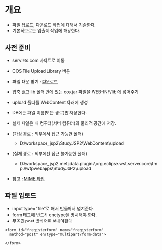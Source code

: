 # 개요 
- 파일 업로드, 다운로드 작업에 대해서 기술한다.
- 기본적으로는 입출력 작업에 해당한다. 

## 사전 준비
- servlets.com 사이트로 이동
- COS File Upload Library 버튼
- 파일 다운 받기 : [다운로드](http://servlets.com/cos/cos-20.08.zip)
- 압축 풀고 lib 폴더 안에 있는 cos.jar 파일을 WEB-INF/lib 에 넣어주기.

- upload 폴더를 WebContent 아래에 생성

- DB에는 파일 이름(또는 경로)만 저장한다. 
- 실제 파일은 내 컴퓨터(서버 컴퓨터)의 물리적 공간에 저장. 

- (가상 경로 : 외부에서 접근 가능한 폴더)
  - D:\workspace_jsp2\StudyJSP2\WebContent\upload
- (실제 경로 : 외부에선 접근 불가능한 폴더)
  - D:\workspace_jsp2\.metadata\.plugins\org.eclipse.wst.server.core\tmp0\wtpwebapps\StudyJSP2\upload

- 참고 : [MIME 타입](https://developer.mozilla.org/ko/docs/Web/HTTP/Basics_of_HTTP/MIME_types) 

## 파일 업로드 
- input type="file"로 해서 만들어서 넘겨준다. 
- form 태그에 반드시 enctype을 명시해야 한다. 
- 무조건 post 방식으로 보내야한다. 
```
<form id="fregisterform" name="fregisterform" 
  method="post" enctype="multipart/form-data">
  
</form>
```
